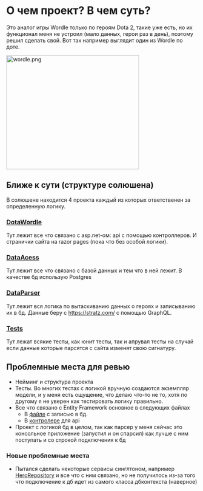 ﻿# О чем проект? В чем суть?
Это аналог игры Wordle только по героям Dota 2, такие уже есть, но их функционал меня не устроил
(мало данных, герои раз в день), поэтому решил сделать свой.
Вот так например выглядит один из Wordle по доте.

<img alt="wordle.png" width="350" height="300" src="https://preview.redd.it/j6tl2zm15er91.png?width=1674&format=png&auto=webp&s=d2d7a6fdfd0307beaab00d9b6121eb41e204b915" />

## Ближе к сути (структуре солюшена)
В солюшене находится 4 проекта каждый из которых ответственен за определенную логику.

### [DotaWordle](DotaWordle)
Тут лежит все что связано с asp.net-ом: api с помощью контроллеров. И странички сайта на razor pages
(пока что без особой логики).

### [DataAcess](DotaWordle.DataAcess.Postgres)
Тут лежит все что связано с базой данных и тем что в ней лежит. В качестве бд использую Postgres

### [DataParser](DotaWordle.DataParser)
Тут лежит вся логика по вытаскиванию данных о героях и записыванию их в бд. 
Данные беру с https://stratz.com/ с помощью GraphQL.

### [Tests](DotaWordle.Tests)
Тут лежат всякие тесты, как юнит тесты, так и апрувал тесты на случай если данные 
которые парсятся с сайта изменят свою сигнатуру. 

## Проблемные места для ревью

- Нейминг и структура проекта
- Тесты. Во многих тестах с логикой вручную создаются экземпляр модели, и у меня есть ощущение,
  что делаю что-то не то, хотя по другому я не уверен как тестировать логику правильно.
- Все что связано с Entity Framework основное в следующих файлах
  - В [файле](DotaWordle.DataParser/Program.cs) с записью в бд.
  - В [контролере](DotaWordle/Controllers/HeroesController.cs) для api
- Проект с логикой бд в целом, так как парсер у меня сейчас это консольное приложение (запустил и он спарсил)
как лучше с ним поступать и со строкой подключения к бд

### Новые проблемные места
- Пытался сделать некоторые сервисы синглтоном, например [HeroRepository](DotaWordle/Logic/HeroRepository.cs) 
и все что с ним связано, но не получилось из-за того что подключение к дб идет из самого класса дбконтекста
(наверное)